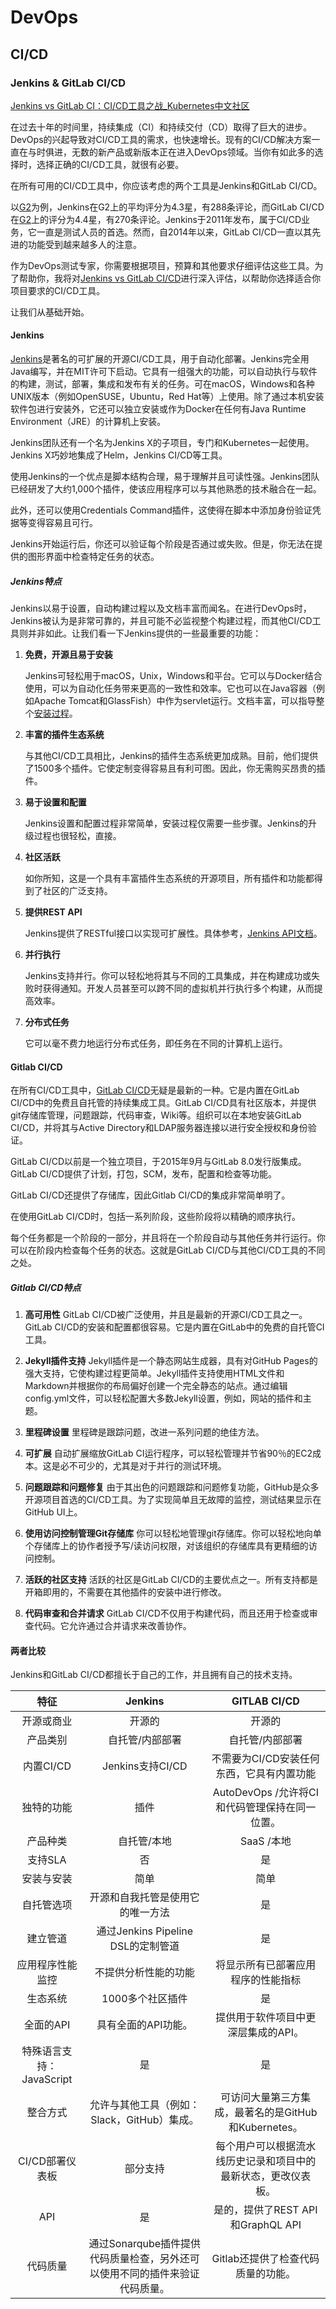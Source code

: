 # DevOps

## CI/CD

### Jenkins & GitLab CI/CD

[Jenkins vs GitLab CI：CI/CD工具之战_Kubernetes中文社区](https://www.kubernetes.org.cn/8489.html)

在过去十年的时间里，持续集成（CI）和持续交付（CD）取得了巨大的进步。DevOps的兴起导致对CI/CD工具的需求，也快速增长。现有的CI/CD解决方案一直在与时俱进，无数的新产品或新版本正在进入DevOps领域。当你有如此多的选择时，选择正确的CI/CD工具，就很有必要。

在所有可用的CI/CD工具中，你应该考虑的两个工具是Jenkins和GitLab CI/CD。

以[G2](https://www.g2.com/products/jenkins/reviews)为例，Jenkins在G2上的平均评分为4.3星，有288条评论，而GitLab CI/CD在[G2](https://www.g2.com/products/gitlab/reviews)上的评分为4.4星，有270条评论。Jenkins于2011年发布，属于CI/CD业务，它一直是测试人员的首选。然而，自2014年以来，GitLab CI/CD一直以其先进的功能受到越来越多人的注意。

作为DevOps测试专家，你需要根据项目，预算和其他要求仔细评估这些工具。为了帮助你，我将对[Jenkins vs GitLab CI/CD](https://www.lambdatest.com/blog/jenkins-vs-gitlab-ci-battle-of-ci-cd-tools/?utm_source=Dzone&utm_medium=blog&utm_campaign=RJ-140920-1&utm_term=RahulJain)进行深入评估，以帮助你选择适合你项目要求的CI/CD工具。

让我们从基础开始。





#### Jenkins

[Jenkins](https://www.jenkins.io/)是著名的可扩展的开源CI/CD工具，用于自动化部署。Jenkins完全用Java编写，并在MIT许可下启动。它具有一组强大的功能，可以自动执行与软件的构建，测试，部署，集成和发布有关的任务。可在macOS，Windows和各种UNIX版本（例如OpenSUSE，Ubuntu，Red Hat等）上使用。除了通过本机安装软件包进行安装外，它还可以独立安装或作为Docker在任何有Java Runtime Environment（JRE）的计算机上安装。

Jenkins团队还有一个名为Jenkins X的子项目，专门和Kubernetes一起使用。Jenkins X巧妙地集成了Helm，Jenkins CI/CD等工具。

使用Jenkins的一个优点是脚本结构合理，易于理解并且可读性强。Jenkins团队已经研发了大约1,000个插件，使该应用程序可以与其他熟悉的技术融合在一起。

此外，还可以使用Credentials Command插件，这使得在脚本中添加身份验证凭据等变得容易且可行。

Jenkins开始运行后，你还可以验证每个阶段是否通过或失败。但是，你无法在提供的图形界面中检查特定任务的状态。



##### Jenkins特点

Jenkins以易于设置，自动构建过程以及文档丰富而闻名。在进行DevOps时，Jenkins被认为是非常可靠的，并且可能不必监视整个构建过程，而其他CI/CD工具则并非如此。让我们看一下Jenkins提供的一些最重要的功能：

1. **免费，开源且易于安装**

   Jenkins可轻松用于macOS，Unix，Windows和平台。它可以与Docker结合使用，可以为自动化任务带来更高的一致性和效率。它也可以在Java容器（例如Apache Tomcat和GlassFish）中作为servlet运行。文档丰富，可以指导整个[安装过程](https://www.jenkins.io/doc/book/installing/)。

2. **丰富的插件生态系统**

   与其他CI/CD工具相比，Jenkins的插件生态系统更加成熟。目前，他们提供了1500多个插件。它使定制变得容易且有利可图。因此，你无需购买昂贵的插件。

3. **易于设置和配置**

   Jenkins设置和配置过程非常简单，安装过程仅需要一些步骤。Jenkins的升级过程也很轻松，直接。

4. **社区活跃**

   如你所知，这是一个具有丰富插件生态系统的开源项目，所有插件和功能都得到了社区的广泛支持。

5. **提供REST API**

   Jenkins提供了RESTful接口以实现可扩展性。具体参考，[Jenkins API文档](https://www.jenkins.io/doc/book/using/remote-access-api/)。

6. **并行执行**

   Jenkins支持并行。你可以轻松地将其与不同的工具集成，并在构建成功或失败时获得通知。开发人员甚至可以跨不同的虚拟机并行执行多个构建，从而提高效率。

7. **分布式任务**

   它可以毫不费力地运行分布式任务，即任务在不同的计算机上运行。



#### Gitlab CI/CD

在所有CI/CD工具中，[GitLab CI/CD](https://about.gitlab.com/)无疑是最新的一种。它是内置在GitLab CI/CD中的免费且自托管的持续集成工具。GitLab CI/CD具有社区版本，并提供git存储库管理，问题跟踪，代码审查，Wiki等。组织可以在本地安装GitLab CI/CD，并将其与Active Directory和LDAP服务器连接以进行安全授权和身份验证。

GitLab CI/CD以前是一个独立项目，于2015年9月与GitLab 8.0发行版集成。GitLab CI/CD提供了计划，打包，SCM，发布，配置和检查等功能。

GitLab CI/CD还提供了存储库，因此Gitlab CI/CD的集成非常简单明了。

在使用GitLab CI/CD时，包括一系列阶段，这些阶段将以精确的顺序执行。

每个任务都是一个阶段的一部分，并且将在一个阶段自动与其他任务并行运行。你可以在阶段内检查每个任务的状态。这就是GitLab CI/CD与其他CI/CD工具的不同之处。



##### Gitlab CI/CD特点	

1. **高可用性**
   GitLab CI/CD被广泛使用，并且是最新的开源CI/CD工具之一。GitLab CI/CD的安装和配置都很容易。它是内置在GitLab中的免费的自托管CI工具。

2. **Jekyll插件支持**
Jekyll插件是一个静态网站生成器，具有对GitHub Pages的强大支持，它使构建过程更简单。Jekyll插件支持使用HTML文件和Markdown并根据你的布局偏好创建一个完全静态的站点。通过编辑config.yml文件，可以轻松配置大多数Jekyll设置，例如，网站的插件和主题。

3. **里程碑设置**
   里程碑是跟踪问题，改进一系列问题的绝佳方法。

4. **可扩展**
   自动扩展缩放GitLab CI运行程序，可以轻松管理并节省90％的EC2成本。这是必不可少的，尤其是对于并行的测试环境。

5. **问题跟踪和问题修复**
   由于其出色的问题跟踪和问题修复功能，GitHub是众多开源项目首选的CI/CD工具。为了实现简单且无故障的监控，测试结果显示在GitHub UI上。

6. **使用访问控制管理Git存储库**
   你可以轻松地管理git存储库。你可以轻松地向单个存储库上的协作者授予写/读访问权限，对该组织的存储库具有更精细的访问控制。

7. **活跃的社区支持**
   活跃的社区是GitLab CI/CD的主要优点之一。所有支持都是开箱即用的，不需要在其他插件的安装中进行修改。

8. **代码审查和合并请求**
   GitLab CI/CD不仅用于构建代码，而且还用于检查或审查代码。它允许通过合并请求来改善协作。



#### 两者比较

Jenkins和GitLab CI/CD都擅长于自己的工作，并且拥有自己的技术支持。

|           特征           |                           Jenkins                            |                         GITLAB CI/CD                         |
| :----------------------: | :----------------------------------------------------------: | :----------------------------------------------------------: |
|        开源或商业        |                            开源的                            |                            开源的                            |
|         产品类别         |                       自托管/内部部署                        |                       自托管/内部部署                        |
|        内置CI/CD         |                       Jenkins支持CI/CD                       |          不需要为CI/CD安装任何东西，它具有内置功能           |
|        独特的功能        |                             插件                             |        AutoDevOps /允许将CI和代码管理保持在同一位置。        |
|         产品种类         |                         自托管/本地                          |                          SaaS /本地                          |
|         支持SLA          |                              否                              |                              是                              |
|        安装与安装        |                             简单                             |                             简单                             |
|        自托管选项        |               开源和自我托管是使用它的唯一方法               |                              是                              |
|         建立管道         |              通过Jenkins Pipeline DSL的定制管道              |                              是                              |
|     应用程序性能监控     |                     不提供分析性能的功能                     |              将显示所有已部署应用程序的性能指标              |
|         生态系统         |                       1000多个社区插件                       |                              是                              |
|        全面的API         |                     具有全面的API功能。                      |             提供用于软件项目中更深层集成的API。              |
| 特殊语言支持：JavaScript |                              是                              |                              是                              |
|         整合方式         |         允许与其他工具（例如：Slack，GitHub）集成。          |     可访问大量第三方集成，最著名的是GitHub和Kubernetes。     |
|     CI/CD部署仪表板      |                           部分支持                           | 每个用户可以根据流水线历史记录和项目中的最新状态，更改仪表板。 |
|           API            |                              是                              |              是的，提供了REST API和GraphQL API               |
|         代码质量         | 通过Sonarqube插件提供代码质量检查，另外还可以使用不同的插件来验证代码质量。 |              Gitlab还提供了检查代码质量的功能。              |















